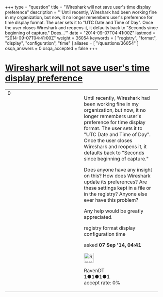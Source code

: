 +++
type = "question"
title = "Wireshark will not save user&#x27;s time display preference"
description = '''Until recently, Wireshark had been working fine in my organization, but now, it no longer remembers user&#x27;s preference for time display format. The user sets it to &quot;UTC Date and Time of Day&quot;. Once the user closes Wireshark and reopens it, it defaults back to &quot;Seconds since beginning of capture.&quot; Does...'''
date = "2014-09-07T04:41:00Z"
lastmod = "2014-09-07T04:41:00Z"
weight = 36054
keywords = [ "registry", "format", "display", "configuration", "time" ]
aliases = [ "/questions/36054" ]
osqa_answers = 0
osqa_accepted = false
+++

<div class="headNormal">

# [Wireshark will not save user's time display preference](/questions/36054/wireshark-will-not-save-users-time-display-preference)

</div>

<div id="main-body">

<div id="askform">

<table id="question-table" style="width:100%;"><colgroup><col style="width: 50%" /><col style="width: 50%" /></colgroup><tbody><tr class="odd"><td style="width: 30px; vertical-align: top"><div class="vote-buttons"><span id="post-36054-upvote" class="ajax-command post-vote up" rel="nofollow" title="I like this post (click again to cancel)"> </span><div id="post-36054-score" class="post-score" title="current number of votes">0</div><span id="post-36054-downvote" class="ajax-command post-vote down" rel="nofollow" title="I dont like this post (click again to cancel)"> </span> <span id="favorite-mark" class="ajax-command favorite-mark" rel="nofollow" title="mark/unmark this question as favorite (click again to cancel)"> </span><div id="favorite-count" class="favorite-count"></div></div></td><td><div id="item-right"><div class="question-body"><p>Until recently, Wireshark had been working fine in my organization, but now, it no longer remembers user's preference for time display format. The user sets it to "UTC Date and Time of Day". Once the user closes Wireshark and reopens it, it defaults back to "Seconds since beginning of capture."</p><p>Does anyone have any insight on this? How does Wireshark update its preferences? Are these settings kept in a file or in the registry? Anyone else ever have this problem?</p><p>Any help would be greatly appreciated.</p></div><div id="question-tags" class="tags-container tags"><span class="post-tag tag-link-registry" rel="tag" title="see questions tagged &#39;registry&#39;">registry</span> <span class="post-tag tag-link-format" rel="tag" title="see questions tagged &#39;format&#39;">format</span> <span class="post-tag tag-link-display" rel="tag" title="see questions tagged &#39;display&#39;">display</span> <span class="post-tag tag-link-configuration" rel="tag" title="see questions tagged &#39;configuration&#39;">configuration</span> <span class="post-tag tag-link-time" rel="tag" title="see questions tagged &#39;time&#39;">time</span></div><div id="question-controls" class="post-controls"></div><div class="post-update-info-container"><div class="post-update-info post-update-info-user"><p>asked <strong>07 Sep '14, 04:41</strong></p><img src="https://secure.gravatar.com/avatar/1d2471794c3d043260bbb8d84ea2f8c9?s=32&amp;d=identicon&amp;r=g" class="gravatar" width="32" height="32" alt="RavenDT&#39;s gravatar image" /><p><span>RavenDT</span><br />
<span class="score" title="1 reputation points">1</span><span title="1 badges"><span class="badge1">●</span><span class="badgecount">1</span></span><span title="1 badges"><span class="silver">●</span><span class="badgecount">1</span></span><span title="1 badges"><span class="bronze">●</span><span class="badgecount">1</span></span><br />
<span class="accept_rate" title="Rate of the user&#39;s accepted answers">accept rate:</span> <span title="RavenDT has no accepted answers">0%</span></p></div></div><div id="comments-container-36054" class="comments-container"></div><div id="comment-tools-36054" class="comment-tools"></div><div class="clear"></div><div id="comment-36054-form-container" class="comment-form-container"></div><div class="clear"></div></div></td></tr></tbody></table>

</div>

</div>

